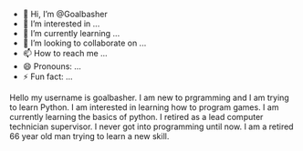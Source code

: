 - 👋 Hi, I’m @Goalbasher
- 👀 I’m interested in ...
- 🌱 I’m currently learning ...
- 💞️ I’m looking to collaborate on ...
- 📫 How to reach me ...
- 😄 Pronouns: ...
- ⚡ Fun fact: ...

<!---
Goalbasher/Goalbasher is a ✨3 special ✨ repository because its `README.md` (this file) appears on your GitHub profile.
You can click the Preview link to take a look at your changes.
--->
Hello my username is goalbasher. I am new to prgramming and I am trying to learn Python. I am interested in learning how to program games.
I am currently learning the basics of python. I retired as a lead computer technician supervisor. I never got into programming until now. I am a retired 66 year old man trying to learn a new skill.
